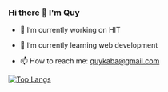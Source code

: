 ### Hi there 👋 I'm Quy

- 🔭 I’m currently working on HIT

- 🌱 I’m currently learning web development

- 📫 How to reach me: quykaba@gmail.com 

[![Top Langs](https://github-readme-stats.vercel.app/api/top-langs/?username=nguyenxuanquy10)](https://github.com/anuraghazra/github-readme-stats)



